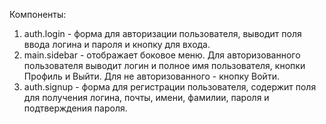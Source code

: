Компоненты:
1) auth.login - форма для авторизации пользователя, выводит поля ввода логина и пароля и кнопку для входа.
2) main.sidebar - отображает боковое меню. Для авторизованного пользователя выводит логин и полное имя пользователя, кнопки Профиль и Выйти. Для не авторизованного - кнопку Войти.
3) auth.signup - форма для регистрации пользователя, содержит поля для получения логина, почты, имени, фамилии, пароля и подтверждения пароля.